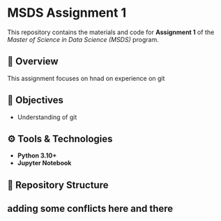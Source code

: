 # MSDS Assignment 1

This repository contains the materials and code for **Assignment 1** of the _Master of Science in Data Science (MSDS)_ program.

## 📘 Overview

This assignment focuses on hnad on experience on git

## 🧠 Objectives

- Understanding of git

## ⚙️ Tools & Technologies

- **Python 3.10+**
- **Jupyter Notebook**

## 📂 Repository Structure

## adding some conflicts here and there
